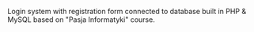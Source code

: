 
Login system with registration form connected to database built in PHP & MySQL based on "Pasja Informatyki" course.
